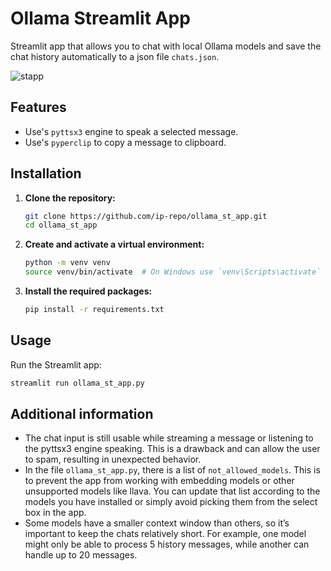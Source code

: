 # Ollama Streamlit App

Streamlit app that allows you to chat with local Ollama models and save the chat history automatically to a json file `chats.json`.

![stapp](https://github.com/user-attachments/assets/5bc859ea-b100-46a7-a519-1c83f1bc8694)

## Features
* Use's `pyttsx3` engine to speak a selected message.
* Use's `pyperclip` to copy a message to clipboard.

## Installation

1. **Clone the repository:**
    ```bash
    git clone https://github.com/ip-repo/ollama_st_app.git
    cd ollama_st_app
    ```

2. **Create and activate a virtual environment:**
    ```bash
    python -m venv venv
    source venv/bin/activate  # On Windows use `venv\Scripts\activate`
    ```

3. **Install the required packages:**
    ```bash
    pip install -r requirements.txt
    ```

## Usage

Run the Streamlit app:
```bash
streamlit run ollama_st_app.py
```

## Additional information
* The chat input is still usable while streaming a message or listening to the pyttsx3 engine speaking. This is a drawback and can allow the user to spam, resulting in unexpected behavior.
* In the file `ollama_st_app.py`, there is a list of `not_allowed_models`. This is to prevent the app from working with embedding models or other unsupported models like llava. You can update that list according to the models you have installed or simply avoid picking them from the select box in the app.
* Some models have a smaller context window than others, so it’s important to keep the chats relatively short. For example, one model might only be able to process 5 history messages, while another can handle up to 20 messages.
